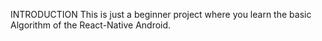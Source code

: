INTRODUCTION
    This is just a beginner project where you learn the basic Algorithm of the React-Native Android.